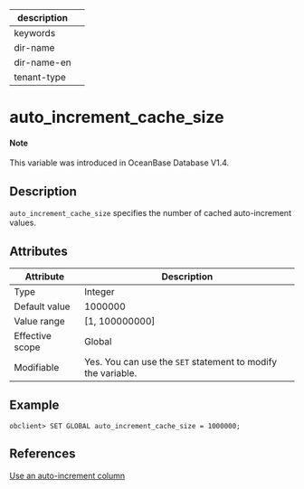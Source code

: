 | description ||
|---|---|
| keywords ||
| dir-name ||
| dir-name-en ||
| tenant-type ||

# auto_increment_cache_size

<main id="notice" type='explain'>
  <h4>Note</h4>
  <p>This variable was introduced in OceanBase Database V1.4. </p>
</main>

## Description

`auto_increment_cache_size` specifies the number of cached auto-increment values.

## Attributes

| **Attribute** | **Description** |
|---------|------------------|
| Type | Integer |
| Default value | 1000000 |
| Value range | [1, 100000000] |
| Effective scope | Global |
| Modifiable | Yes. You can use the `SET` statement to modify the variable.  |

## Example

```shell
obclient> SET GLOBAL auto_increment_cache_size = 1000000;
```

## References

[Use an auto-increment column](../../../../700.reference/300.database-object-management/100.manage-object-of-mysql-mode/200.manage-tables-of-mysql-mode/300.define-an-auto-increment-column-of-mysql-mode.md)